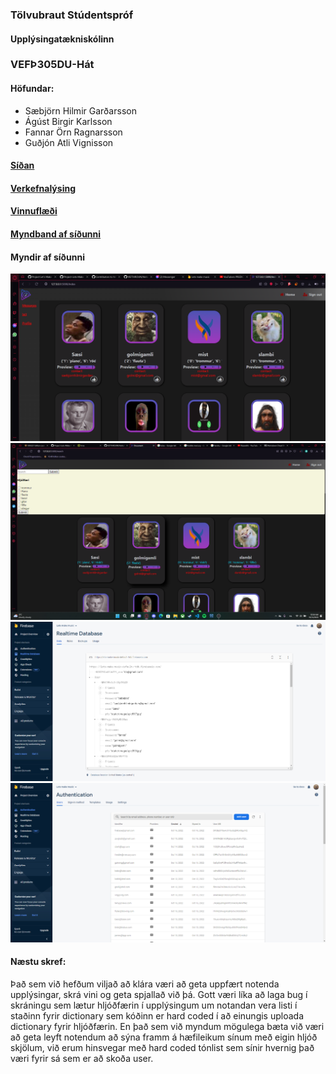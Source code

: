### Tölvubraut Stúdentspróf

#### Upplýsingatækniskólinn

### VEFÞ305DU-Hát
#### Höfundar:
- Sæbjörn Hilmir Garðarsson
- Ágúst Birgir Karlsson
- Fannar Örn Ragnarsson
- Guðjón Atli Vignisson
#### [Síðan](http://hugur.net/)
#### [Verkefnalýsing](https://github.com/Vef2-musc/Lysing-Verkefnis)
#### [Vinnuflæði](https://youtu.be/qlpwqIV6Uvg)
#### [Myndband af síðunni](https://youtu.be/ybPwNa3it_Q)

#### Myndir af síðunni

![allt img](https://github.com/Vef2-musc/Project-Lets-Make-Music/blob/main/Myndir/vefsida.png?raw=true)
![sýu img](https://github.com/Vef2-musc/Project-Lets-Make-Music/blob/main/Myndir/Screenshot%20(2).png?raw=true)
![firebaseIMG](https://github.com/Vef2-musc/Project-Lets-Make-Music/blob/main/Myndir/firebase%20real.png)
![firebaseAUthIMG](https://github.com/Vef2-musc/Project-Lets-Make-Music/blob/main/Myndir/auth.png)

#### Næstu skref:
Það sem við hefðum viljað að klára væri að geta uppfært notenda upplýsingar, skrá vini og geta spjallað við þá. Gott væri líka að laga bug í skráningu sem lætur hljóðfærin í upplýsingum um notandan vera listi í staðinn fyrir dictionary sem kóðinn er hard coded í að einungis uploada dictionary fyrir hljóðfærin. En það sem við myndum mögulega bæta við væri að geta leyft notendum að sýna framm á hæfileikum sínum með eigin hljóð skjölum, við erum hinsvegar með hard coded tónlist sem sínir hvernig það væri fyrir sá sem er að skoða user.
